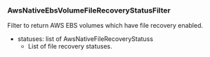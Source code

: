 ### AwsNativeEbsVolumeFileRecoveryStatusFilter
Filter to return AWS EBS volumes which have file recovery enabled.

- statuses: list of AwsNativeFileRecoveryStatuss
  - List of file recovery statuses.
